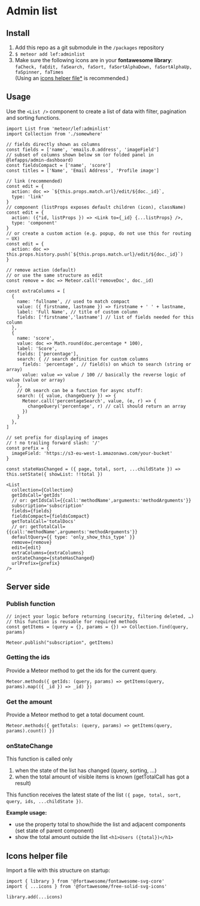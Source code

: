 # Admin list

## Install

1. Add this repo as a git submodule in the `/packages` repository
1. `$ meteor add lef:adminlist`
1. Make sure the following icons are in your **fontawesome library**:
  `faCheck, faEdit, faSearch, faSort, faSortAlphaDown, faSortAlphaUp, faSpinner, faTimes`<br>
  (Using an [icons helper file*](#icons-helper-file) is recommended.)

## Usage

Use the `<List />` component to create a list of data with filter, pagination and sorting functions.

```JSX
import List from 'meteor/lef:adminlist'
import Collection from './somewhere'

// fields directly shown as columns
const fields = ['name', 'emails.0.address', 'imageField']
// subset of columns shown below sm (or folded panel in @lefapps/admin-dashboard)
const fieldsCompact = ['name', 'score']
const titles = ['Name', 'Email Address', 'Profile image']

// link (recommended)
const edit = {
  action: doc => `${this.props.match.url}/edit/${doc._id}`,
  type: 'link'
}
// component (listProps exposes default children (icon), className)
const edit = {
  action: ({°id, listProps }) => <Link to={_id} {...listProps} />,
  type: 'component'
}
// or create a custom action (e.g. popup, do not use this for routing – UX)
const edit = {
  action: doc => this.props.history.push(`${this.props.match.url}/edit/${doc._id}`)
}

// remove action (default)
// or use the same structure as edit
const remove = doc => Meteor.call('removeDoc', doc._id)

const extraColumns = [
  {
    name: 'fullname', // used to match compact
    value: ({ firstname, lastname }) => firstname + ' ' + lastname,
    label: 'Full Name', // title of custom column
    fields: ['firstname','lastname'] // list of fields needed for this column
  },
  {
    name: 'score',
    value: doc => Math.round(doc.percentage * 100),
    label: 'Score',
    fields: ['percentage'],
    search: { // search definition for custom columns
      fields: 'percentage', // field(s) on which to search (string or array)
      value: value => value / 100 // basically the reverse logic of value (value or array)
    },
    // OR search can be a function for async stuff:
    search: ({ value, changeQuery }) => {
      Meteor.call('percentageSearch', value, (e, r) => {
        changeQuery('percentage', r) // call should return an array
      })
    }
  },
]

// set prefix for displaying of images
// ! no trailing forward slash: '/'
const prefix = {
  imageField: 'https://s3-eu-west-1.amazonaws.com/your-bucket'
}

const stateHasChanged = ({ page, total, sort, ...childState }) => this.setState({ showList: !!total })

<List
  collection={Collection}
  getIdsCall='getIds'
  // or: getIdsCall={{call:'methodName',arguments:'methodArguments'}}
  subscription='subscription'
  fields={fields}
  fieldsCompact={fieldsCompact}
  getTotalCall='totalDocs'
  // or: getTotalCall={{call:'methodName',arguments:'methodArguments'}}
  defaultQuery={{ type: 'only_show_this_type' }}
  remove={remove}
  edit={edit}
  extraColumns={extraColumns}
  onStateChange={stateHasChanged}
  urlPrefix={prefix}
/>
```

## Server side

### Publish function

```JS
// inject your logic before returning (security, filtering deleted, …)
// this function is reusable for required methods
const getItems = (query = {}, params = {}) => Collection.find(query, params)

Meteor.publish("subscription", getItems)
```

### Getting the ids

Provide a Meteor method to get the ids for the current query.

```JS
Meteor.methods({ getIds: (query, params) => getItems(query, params).map(({ _id }) => _id) })
```


### Get the amount

Provide a Meteor method to get a total document count.

```JS
Meteor.methods({ getTotals: (query, params) => getItems(query, params).count() })
```

### onStateChange

This function is called only
1. when the state of the list has changed (query, sorting, …)
2. when the total amount of visible items is known (getTotalCall has got a result)

This function receives the latest state of the list `({ page, total, sort, query, ids, ...childState })`.

**Example usage:**
* use the property total to show/hide the list and adjacent components (set state of parent component)
* show the total amount outside the list `<h1>Users ({total})</h1>`

## Icons helper file

Import a file with this structure on startup:

```JS
import { library } from '@fortawesome/fontawesome-svg-core'
import { ...icons } from '@fortawesome/free-solid-svg-icons'

library.add(...icons)
```
